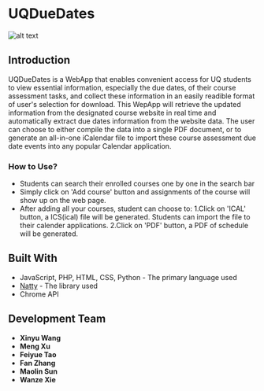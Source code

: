 # UQDueDates

![alt text](https://gitlab.com/russellxie7/uqduedates/raw/master/Logo/UQDD_Logo_Small.png)

## Introduction
UQDueDates is a WebApp that enables convenient access for UQ students to view essential information, especially the due dates, of their course assessment tasks, 
and collect these information in an easily readible format of user's selection for download. This WepApp will retrieve the updated information from the designated course website in real time
and automatically extract due dates information from the website data. The user can choose to either compile the data into a single PDF document, or to generate an
all-in-one iCalendar file to import these course assessment due date events into any popular Calendar application.

### How to Use?

* Students can search their enrolled courses one by one in the search bar
* Simply click on 'Add course' button and assignments of the course will show up on the web page.
* After adding all your courses, student can choose to:
    1.Click on 'ICAL' button, a ICS(ical) file will be generated. Students can import the file to their calender applications.
    2.Click on 'PDF' button, a PDF of schedule will be generated.

<!--## Try it Out-->

<!--## Deployment-->

<!--Where we hosted the website? How?-->

## Built With

* JavaScript, PHP, HTML, CSS, Python - The primary language used
* [Natty](https://github.com/eadmundo/python-natty) - The library used
* Chrome API

## Development Team

* **Xinyu Wang**
* **Meng Xu**
* **Feiyue Tao**
* **Fan Zhang**
* **Maolin Sun**
* **Wanze Xie**


